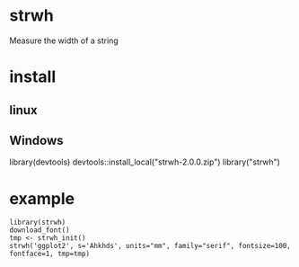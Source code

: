 # strwh
 Measure the width of a string
# install
## linux

## Windows
library(devtools)
devtools::install_local("strwh-2.0.0.zip")
library("strwh")

# example
```
library(strwh)
download_font()
tmp <- strwh_init()
strwh('ggplot2', s='Ahkhds', units="mm", family="serif", fontsize=100, fontface=1, tmp=tmp)
```
